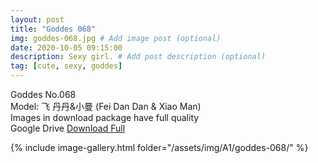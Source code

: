 ```yaml
---
layout: post
title: "Goddes 068"
img: goddes-068.jpg # Add image post (optional)
date: 2020-10-05 09:15:00
description: Sexy girl. # Add post description (optional)
tag: [cute, sexy, goddes]
---
```

Goddes No.068  
Model: 飞 丹丹&小曼 (Fei Dan Dan & Xiao Man)                                  
Images in download package have full quality                    
Google Drive [Download Full](http://gestyy.com/ee4yT1)

{% include image-gallery.html folder="/assets/img/A1/goddes-068/" %}
